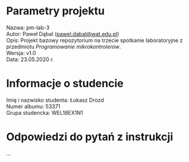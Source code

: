 # Parametry projektu

Nazwa: pm-lab-3  
Autor: Paweł Dąbal (pawel.dabal@wat.edu.pl)  
Opis: Projekt bazowy repozytorium na trzecie spotkanie laboratoryjne z przedmiotu _Programowanie mikrokontrolerów_.  
Wersja: v1.0  
Data: 23.05.2020 r.

# Informacje o studencie

Imię i nazwisko studenta: Łukasz Drozd<br/>
Numer albumu: 53371<br/>
Grupa studencka: WEL18EX1N1<br/>

# Odpowiedzi do pytań z instrukcji
...
